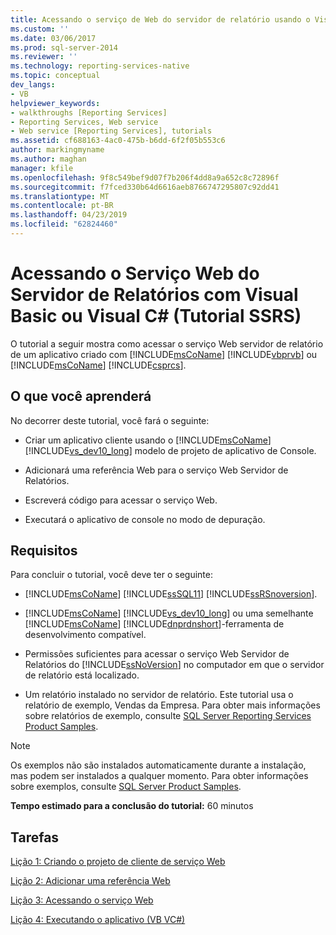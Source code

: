 ```yaml
---
title: Acessando o serviço de Web do servidor de relatório usando o Visual Basic ou Visual c# (Tutorial SSRS) | Microsoft Docs
ms.custom: ''
ms.date: 03/06/2017
ms.prod: sql-server-2014
ms.reviewer: ''
ms.technology: reporting-services-native
ms.topic: conceptual
dev_langs:
- VB
helpviewer_keywords:
- walkthroughs [Reporting Services]
- Reporting Services, Web service
- Web service [Reporting Services], tutorials
ms.assetid: cf688163-4ac0-475b-b6dd-6f2f05b553c6
author: markingmyname
ms.author: maghan
manager: kfile
ms.openlocfilehash: 9f8c549bef9d07f7b206f4dd8a9a652c8c72896f
ms.sourcegitcommit: f7fced330b64d6616aeb8766747295807c92dd41
ms.translationtype: MT
ms.contentlocale: pt-BR
ms.lasthandoff: 04/23/2019
ms.locfileid: "62824460"
---
```

# <a name="accessing-the-report-server-web-service-using-visual-basic-or-visual-c-ssrs-tutorial"></a>Acessando o Serviço Web do Servidor de Relatórios com Visual Basic ou Visual C# (Tutorial SSRS)
  O tutorial a seguir mostra como acessar o serviço Web servidor de relatório de um aplicativo criado com [!INCLUDE[msCoName](../includes/msconame-md.md)] [!INCLUDE[vbprvb](../includes/vbprvb-md.md)] ou [!INCLUDE[msCoName](../includes/msconame-md.md)] [!INCLUDE[csprcs](../includes/csprcs-md.md)].  
  
## <a name="what-you-will-learn"></a>O que você aprenderá  
 No decorrer deste tutorial, você fará o seguinte:  
  
-   Criar um aplicativo cliente usando o [!INCLUDE[msCoName](../includes/msconame-md.md)] [!INCLUDE[vs_dev10_long](../includes/vs-dev10-long-md.md)] modelo de projeto de aplicativo de Console.  
  
-   Adicionará uma referência Web para o serviço Web Servidor de Relatórios.  
  
-   Escreverá código para acessar o serviço Web.  
  
-   Executará o aplicativo de console no modo de depuração.  
  
## <a name="requirements"></a>Requisitos  
 Para concluir o tutorial, você deve ter o seguinte:  
  
-   [!INCLUDE[msCoName](../includes/msconame-md.md)] [!INCLUDE[ssSQL11](../includes/sssql11-md.md)] [!INCLUDE[ssRSnoversion](../includes/ssrsnoversion-md.md)].  
  
-   [!INCLUDE[msCoName](../includes/msconame-md.md)] [!INCLUDE[vs_dev10_long](../includes/vs-dev10-long-md.md)] ou uma semelhante [!INCLUDE[msCoName](../includes/msconame-md.md)] [!INCLUDE[dnprdnshort](../includes/dnprdnshort-md.md)]-ferramenta de desenvolvimento compatível.  
  
-   Permissões suficientes para acessar o serviço Web Servidor de Relatórios do [!INCLUDE[ssNoVersion](../includes/ssnoversion-md.md)] no computador em que o servidor de relatório está localizado.  
  
-   Um relatório instalado no servidor de relatório. Este tutorial usa o relatório de exemplo, Vendas da Empresa. Para obter mais informações sobre relatórios de exemplo, consulte [SQL Server Reporting Services Product Samples](https://go.microsoft.com/fwlink/?LinkId=177889).  
  
> [!NOTE]  
>  Os exemplos não são instalados automaticamente durante a instalação, mas podem ser instalados a qualquer momento. Para obter informações sobre exemplos, consulte [SQL Server Product Samples](https://go.microsoft.com/fwlink/?LinkId=182887).  
  
 **Tempo estimado para a conclusão do tutorial:** 60 minutos  
  
## <a name="tasks"></a>Tarefas  
 [Lição 1: Criando o projeto de cliente de serviço Web](../../2014/tutorials/lesson-1-creating-the-web-service-client-project.md)  
  
 [Lição 2: Adicionar uma referência Web](../../2014/tutorials/lesson-2-adding-a-web-reference.md)  
  
 [Lição 3: Acessando o serviço Web](../../2014/tutorials/lesson-3-accessing-the-web-service.md)  
  
 [Lição 4: Executando o aplicativo &#40;VB VC&#35;&#41;](../../2014/tutorials/lesson-4-running-the-application-vb-vcsharp.md)  
  
  
